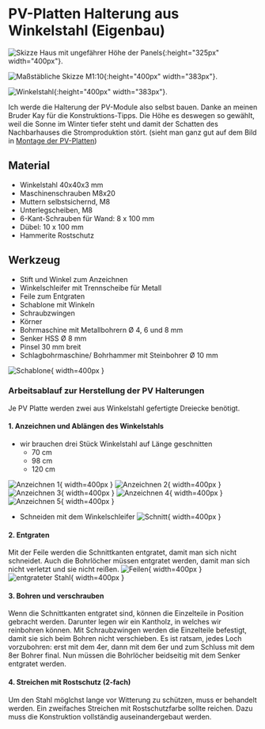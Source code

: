 # PV-Platten Halterung aus Winkelstahl (Eigenbau)

![Skizze Haus mit ungefährer Höhe der Panels](files/pv-molules/montage_halterung_winkelstahl/signal-2022-11-25-041915_002.jpg 'Skizze Haus mit ungefährer Höhe der Panels'){:height="325px" width="400px"}.

![Maßstäbliche Skizze M1:10](files/pv-molules/montage_halterung_winkelstahl/20221130_134056.jpg 'Maßstäbliche Skizze M1:10'){:height="400px" width="383px"}.

![Winkelstahl](files/pv-molules/montage_halterung_winkelstahl/winkelstahl_2.jpg 'Winkelstahl'){:height="400px" width="383px"}.

Ich werde die Halterung der PV-Module also selbst bauen. Danke an meinen Bruder Kay für die Konstruktions-Tipps.
Die Höhe es deswegen so gewählt, weil die Sonne im Winter tiefer steht und damit der Schatten des Nachbarhauses die Stromproduktion stört. (sieht man ganz gut auf dem Bild in [Montage der PV-Platten](pv-module_montage.md))

## Material

- Winkelstahl 40x40x3 mm
- Maschinenschrauben M8x20
- Muttern selbstsichernd, M8
- Unterlegscheiben, M8
- 6-Kant-Schrauben für Wand: 8 x 100 mm
- Dübel: 10 x 100 mm
- Hammerite Rostschutz

## Werkzeug

- Stift und Winkel zum Anzeichnen
- Winkelschleifer mit Trennscheibe für Metall
- Feile zum Entgraten
- Schablone mit Winkeln
- Schraubzwingen
- Körner
- Bohrmaschine mit Metallbohrern Ø 4, 6 und 8 mm
- Senker HSS Ø 8 mm
- Pinsel 30 mm breit
- Schlagbohrmaschine/ Bohrhammer mit Steinbohrer Ø 10 mm

![Schablone](files/pv-molules/montage_halterung_winkelstahl/20221230_114456.jpg "Schablone"){ width=400px }

### Arbeitsablauf zur Herstellung der PV Halterungen

Je PV Platte werden zwei aus Winkelstahl gefertigte Dreiecke benötigt.

#### 1. Anzeichnen und Ablängen des Winkelstahls

- wir brauchen drei Stück Winkelstahl auf Länge geschnitten
  - 70 cm
  - 98 cm
  - 120 cm

![Anzeichnen 1](files/pv-molules/montage_halterung_winkelstahl/20221227_120502.jpg "Anzeichnen 1"){ width=400px }
![Anzeichnen 2](files/pv-molules/montage_halterung_winkelstahl/20221227_120540.jpg "Anzeichnen 2"){ width=400px }
![Anzeichnen 3](files/pv-molules/montage_halterung_winkelstahl/20221227_121656.jpg "Anzeichnen 3"){ width=400px }
![Anzeichnen 4](files/pv-molules/montage_halterung_winkelstahl/20221227_132214.jpg "Anzeichnen 4"){ width=400px }
![Anzeichnen 5](files/pv-molules/montage_halterung_winkelstahl/20221227_132219.jpg "Anzeichnen 5"){ width=400px }

- Schneiden mit dem Winkelschleifer
![Schnitt](files/pv-molules/montage_halterung_winkelstahl/20221227_151810.jpg "Schnitt"){ width=400px }

#### 2. Entgraten

Mit der Feile werden die Schnittkanten entgratet, damit man sich nicht schneidet.
Auch die Bohrlöcher müssen entgratet werden, damit man sich nicht verletzt und sie nicht reißen.
![Feilen](files/pv-molules/montage_halterung_winkelstahl/20221227_155048.jpg "Feilen"){ width=400px }
![entgrateter Stahl](files/pv-molules/montage_halterung_winkelstahl/20221227_160932.jpg "entgrateter Stahl"){ width=400px }

#### 3. Bohren und verschrauben

Wenn die Schnittkanten entgratet sind, können die Einzelteile in Position gebracht werden. Darunter legen wir ein Kantholz, in welches wir reinbohren können.
Mit Schraubzwingen werden die Einzelteile befestigt, damit sie sich beim Bohren nicht verschieben.
Es ist ratsam, jedes Loch vorzubohren: erst mit dem 4er, dann mit dem 6er und zum Schluss mit dem 8er Bohrer final.
Nun müssen die Bohrlöcher beidseitig mit dem Senker entgratet werden.

#### 4. Streichen mit Rostschutz (2-fach)

Um den Stahl möglchst lange vor Witterung zu schützen, muss er behandelt werden. Ein zweifaches Streichen mit Rostschutzfarbe sollte reichen.
Dazu muss die Konstruktion vollständig auseinandergebaut werden.

